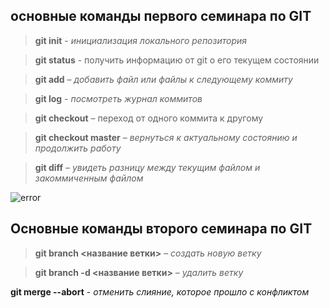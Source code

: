 ## основные команды первого семинара по GIT

>**git init** - *инициализация локального репозитория*

>**git status** - получить информацию от git о его текущем состоянии

> **git add** – *добавить файл или файлы к следующему коммиту*

>**git log** - *посмотреть журнал коммитов*

>**git checkout** – переход от одного коммита к другому

>**git checkout master** – *вернуться к актуальному состоянию и продолжить работу*

>**git diff** – *увидеть разницу между текущим файлом и закоммиченным файлом*

![error](https://cdn.pixabay.com/photo/2018/01/14/23/12/nature-3082832_960_720.jpg)

## Основные команды второго семинара по GIT

>**git branch <название ветки>** – *создать новую ветку*

>**git branch -d <название ветки>** – *удалить ветку*






**git merge --abort** - *отменить слияние, которое прошло с конфликтом*